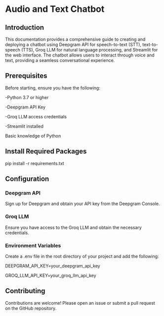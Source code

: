 # Audio and Text Chatbot

## Introduction
This documentation provides a comprehensive guide to creating and deploying a chatbot using Deepgram API for speech-to-text (STT), text-to-speech (TTS), Groq LLM for natural language processing, and Streamlit for the web interface. The chatbot allows users to interact through voice and text, providing a seamless conversational experience.

## Prerequisites
Before starting, ensure you have the following:

-Python 3.7 or higher

-Deepgram API Key

-Groq LLM access credentials

-Streamlit installed

Basic knowledge of Python

## Install Required Packages

pip install -r requirements.txt

## Configuration
### Deepgram API

Sign up for Deepgram and obtain your API key from the Deepgram Console.

### Groq LLM

Ensure you have access to the Groq LLM and obtain the necessary credentials.

### Environment Variables

Create a .env file in the root directory of your project and add the following:

DEEPGRAM_API_KEY=your_deepgram_api_key

GROQ_LLM_API_KEY=your_groq_llm_api_key

## Contributing
Contributions are welcome! Please open an issue or submit a pull request on the GitHub repository.

